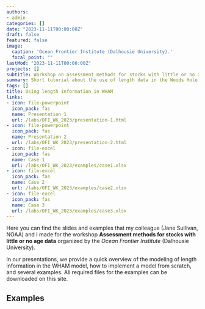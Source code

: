```yaml
---
authors:
- admin
categories: []
date: "2023-11-11T00:00:00Z"
draft: false
featured: false
image:
  caption: 'Ocean Frontier Institute (Dalhousie University).'
  focal_point: ""
lastMod: "2023-11-11T00:00:00Z"
projects: []
subtitle: Workshop on assessment methods for stocks with little or no age data
summary: Short tutorial about the use of length data in the Woods Hole Assessment model (WHAM)
tags: []
title: Using length information in WHAM
links:
- icon: file-powerpoint
  icon_pack: fas
  name: Presentation 1
  url: /labs/OFI_WK_2023/presentation-1.html
- icon: file-powerpoint
  icon_pack: fas
  name: Presentation 2
  url: /labs/OFI_WK_2023/presentation-2.html
- icon: file-excel
  icon_pack: fas
  name: Case 1
  url: /labs/OFI_WK_2023/examples/case1.xlsx
- icon: file-excel
  icon_pack: fas
  name: Case 2
  url: /labs/OFI_WK_2023/examples/case2.xlsx
- icon: file-excel
  icon_pack: fas
  name: Case 3
  url: /labs/OFI_WK_2023/examples/case3.xlsx
---
```


Here you can find the slides and examples that my colleague (Jane Sullivan, NOAA) and I made for the workshop 
**Assessment methods for stocks with little or no age data** organized by the *Ocean Frontier Institute* (Dalhousie University).

In our presentations, we provide a quick overview of the modeling of length information in the WHAM model, how to implement a model from
scratch, and several examples. All required files for the examples can be downloaded on this site.

## Examples

